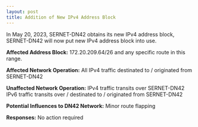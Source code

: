 ```yaml
---
layout: post
title: Addition of New IPv4 Address Block
---
```


In May 20, 2023, SERNET-DN42 obtains its new IPv4 address block, SERNET-DN42 will now put new IPv4 address block into use. 

**Affected Address Block:**
172.20.209.64/26 and any specific route in this range.

**Affected Network Operation:**
All IPv4 traffic destinated to / originated from SERNET-DN42

**Unaffected Network Operation:**
IPv4 traffic transits over SERNET-DN42
IPv6 traffic transits over / destinated to / originated from SERNET-DN42

**Potential Influences to DN42 Network:**
Minor route flapping

**Responses:**
No action required